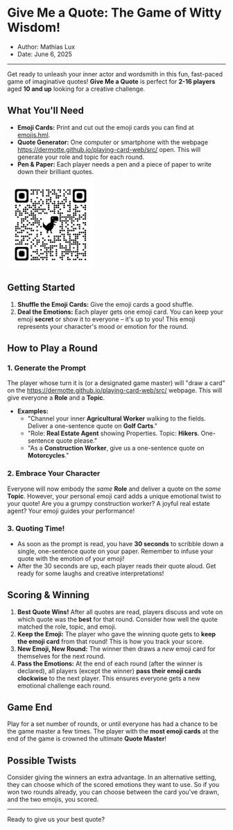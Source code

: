 # Give Me a Quote: The Game of Witty Wisdom!

- Author: Mathias Lux
- Date: June 6, 2025

---

Get ready to unleash your inner actor and wordsmith in this fun, fast-paced game of imaginative quotes! **Give Me a Quote** is perfect for **2-16 players** aged **10 and up** looking for a creative challenge.

## What You'll Need

* **Emoji Cards:** Print and cut out the emoji cards you can find at [emojis.hml](emojis.html).
* **Quote Generator:** One computer or smartphone with the webpage https://dermotte.github.io/playing-card-web/src/ open. This will generate your role and topic for each round.
* **Pen & Paper:** Each player needs a pen and a piece of paper to write down their brilliant quotes.

![QR Code to the Cards](qrcode-cards.png)

## Getting Started

1.  **Shuffle the Emoji Cards:** Give the emoji cards a good shuffle.
2.  **Deal the Emotions:** Each player gets one emoji card. You can keep your emoji **secret** or show it to everyone – it's up to you! This emoji represents your character's mood or emotion for the round.

## How to Play a Round

### 1. Generate the Prompt

The player whose turn it is (or a designated game master) will "draw a card" on the https://dermotte.github.io/playing-card-web/src/ webpage. This will give everyone a **Role** and a **Topic**.

* **Examples:**
    * "Channel your inner **Agricultural Worker** walking to the fields. Deliver a one-sentence quote on **Golf Carts**."
    * "Role: **Real Estate Agent** showing Properties. Topic: **Hikers**. One-sentence quote please."
    * "As a **Construction Worker**, give us a one-sentence quote on **Motorcycles**."

### 2. Embrace Your Character

Everyone will now embody the *same* **Role** and deliver a quote on the *same* **Topic**. However, your personal emoji card adds a unique emotional twist to your quote! Are you a grumpy construction worker? A joyful real estate agent? Your emoji guides your performance!

### 3. Quoting Time!

* As soon as the prompt is read, you have **30 seconds** to scribble down a single, one-sentence quote on your paper. Remember to infuse your quote with the emotion of your emoji!
* After the 30 seconds are up, each player reads their quote aloud. Get ready for some laughs and creative interpretations!

## Scoring & Winning

1.  **Best Quote Wins!** After all quotes are read, players discuss and vote on which quote was the **best** for that round. Consider how well the quote matched the role, topic, and emoji.
2.  **Keep the Emoji:** The player who gave the winning quote gets to **keep the emoji card** from that round! This is how you track your score.
3.  **New Emoji, New Round:** The winner then draws a *new* emoji card for themselves for the next round.
4.  **Pass the Emotions:** At the end of each round (after the winner is declared), all players (except the winner) **pass their emoji cards clockwise** to the next player. This ensures everyone gets a new emotional challenge each round.

## Game End

Play for a set number of rounds, or until everyone has had a chance to be the game master a few times. The player with the **most emoji cards** at the end of the game is crowned the ultimate **Quote Master**!

## Possible Twists

Consider giving the winners an extra advantage. In an alternative setting, they can choose which of the scored emotions they want to use. So if you won two rounds already, you can choose between the card you've drawn, and the two emojis, you scored. 

---

Ready to give us your best quote?
